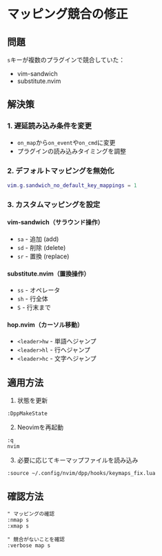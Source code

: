 # マッピング競合の修正

## 問題
`s`キーが複数のプラグインで競合していた：
- vim-sandwich
- substitute.nvim

## 解決策

### 1. 遅延読み込み条件を変更
- `on_map`から`on_event`や`on_cmd`に変更
- プラグインの読み込みタイミングを調整

### 2. デフォルトマッピングを無効化
```lua
vim.g.sandwich_no_default_key_mappings = 1
```

### 3. カスタムマッピングを設定

#### vim-sandwich（サラウンド操作）
- `sa` - 追加 (add)
- `sd` - 削除 (delete)
- `sr` - 置換 (replace)

#### substitute.nvim（置換操作）
- `ss` - オペレータ
- `sh` - 行全体
- `S` - 行末まで

#### hop.nvim（カーソル移動）
- `<leader>hw` - 単語へジャンプ
- `<leader>hl` - 行へジャンプ
- `<leader>hc` - 文字へジャンプ

## 適用方法

1. 状態を更新
```vim
:DppMakeState
```

2. Neovimを再起動
```vim
:q
nvim
```

3. 必要に応じてキーマップファイルを読み込み
```vim
:source ~/.config/nvim/dpp/hooks/keymaps_fix.lua
```

## 確認方法

```vim
" マッピングの確認
:nmap s
:xmap s

" 競合がないことを確認
:verbose map s
```